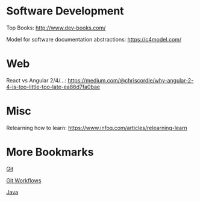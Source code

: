 # Software Development
Top Books: http://www.dev-books.com/

Model for software documentation abstractions: https://c4model.com/

# Web
React vs Angular 2/4/...: https://medium.com/@chriscordle/why-angular-2-4-is-too-little-too-late-ea86d7fa0bae

# Misc
Relearning how to learn: https://www.infoq.com/articles/relearning-learn

# More Bookmarks
[Git](git/bookmarks-git.md)

[Git Workflows](git/bookmarks-git-workflows.md)

[Java](java/bookmarks.md)
